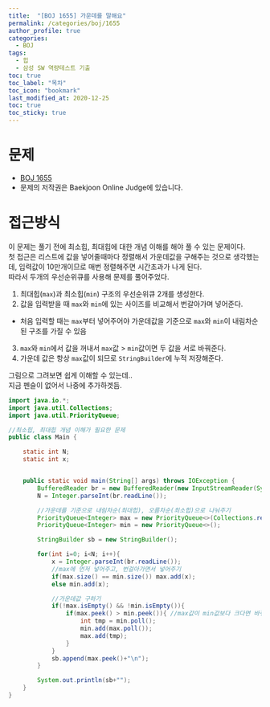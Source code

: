 ```yaml
---
title:  "[BOJ 1655] 가운데를 말해요"
permalink: /categories/boj/1655
author_profile: true
categories:
  - BOJ
tags:
  - 힙
  - 삼성 SW 역량테스트 기출
toc: true
toc_label: "목차"
toc_icon: "bookmark"
last_modified_at: 2020-12-25
toc: true
toc_sticky: true
---
```


# 문제
- [BOJ 1655](https://www.acmicpc.net/problem/1655)
- 문제의 저작권은 Baekjoon Online Judge에 있습니다.  

# 접근방식
이 문제는 풀기 전에 최소힙, 최대힙에 대한 개념 이해를 해야 풀 수 있는 문제이다.  
첫 접근은 리스트에 값을 넣어줄때마다 정렬해서 가운데값을 구해주는 것으로 생각했는데, 입력값이 10만개이므로 매번 정렬해주면 시간초과가 나게 된다.    
따라서 두개의 우선순위큐를 사용해 문제를 풀어주었다.  
1. 최대힙(`max`)과 최소힙(`min`) 구조의 우선순위큐 2개를 생성한다.  
2. 값을 입력받을 때 `max`와 `min`에 있는 사이즈를 비교해서 번갈아가며 넣어준다.  
- 처음 입력할 때는 `max`부터 넣어주어야 가운데값을 기준으로 `max`와 `min`이 내림차순된 구조를 가질 수 있음  
3. `max`와 `min`에서 값을 꺼내서 `max`값 > `min`값이면 두 값을 서로 바꿔준다.  
4. 가운데 값은 항상 `max`값이 되므로 `StringBuilder`에 누적 저장해준다.  

그림으로 그려보면 쉽게 이해할 수 있는데..  
지금 펜슬이 없어서 나중에 추가하겟듬.  

```java
import java.io.*;
import java.util.Collections;
import java.util.PriorityQueue;

//최소힙, 최대힙 개념 이해가 필요한 문제
public class Main {

    static int N;
    static int x;


    public static void main(String[] args) throws IOException {
        BufferedReader br = new BufferedReader(new InputStreamReader(System.in));
        N = Integer.parseInt(br.readLine());

        //가운데를 기준으로 내림차순(최대힙), 오름차순(최소힙)으로 나눠주기
        PriorityQueue<Integer> max = new PriorityQueue<>(Collections.reverseOrder());
        PriorityQueue<Integer> min = new PriorityQueue<>();

        StringBuilder sb = new StringBuilder();

        for(int i=0; i<N; i++){
            x = Integer.parseInt(br.readLine());
            //max에 먼저 넣어주고, 번걸아가면서 넣어주기
            if(max.size() == min.size()) max.add(x);
            else min.add(x);

            //가운데값 구하기
            if(!max.isEmpty() && !min.isEmpty()){
                if(max.peek() > min.peek()){ //max값이 min값보다 크다면 바꿔줘야함
                    int tmp = min.poll();
                    min.add(max.poll());
                    max.add(tmp);
                }
            }
            sb.append(max.peek()+"\n");
        }

        System.out.println(sb+"");
    }
}
```  

